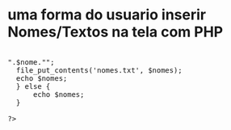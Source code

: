 # uma forma do usuario inserir Nomes/Textos na tela com PHP
 

<pre> 
<?php 

  $nome = filter_input(INPUT_POST, 'nome', FILTER_SANITIZE_SPECIAL_CHARS); 
  $nomes = file_get_contents('nomes.txt');                                
  
  if($nome){                                                               
  $nomes .= "<li>".$nome."</li>";                                         
  file_put_contents('nomes.txt', $nomes);                                 
  echo $nomes;                                                            
  } else {                                                               
      echo $nomes;                                                         
  }

?>
</pre>
